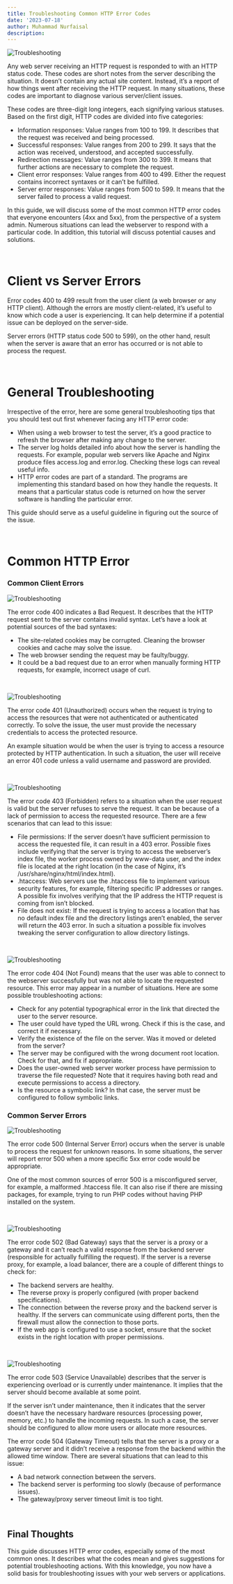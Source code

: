 ```yaml
---
title: Troubleshooting Common HTTP Error Codes
date: '2023-07-18'
author: Muhammad Nurfaisal
description:
---
```


![Troubleshooting](./Images/httperror.png)

Any web server receiving an HTTP request is responded to with an HTTP status code. These codes are short notes from the server describing the situation. It doesn’t contain any actual site content. Instead, it’s a report of how things went after receiving the HTTP request. In many situations, these codes are important to diagnose various server/client issues.

These codes are three-digit long integers, each signifying various statuses. Based on the first digit, HTTP codes are divided into five categories:
- Information responses: Value ranges from 100 to 199. It describes that the request was received and being processed.
- Successful responses: Value ranges from 200 to 299. It says that the action was received, understood, and accepted successfully.
- Redirection messages: Value ranges from 300 to 399. It means that further actions are necessary to complete the request.
- Client error responses: Value ranges from 400 to 499. Either the request contains incorrect syntaxes or it can’t be fulfilled.
- Server error responses: Value ranges from 500 to 599. It means that the server failed to process a valid request.

In this guide, we will discuss some of the most common HTTP error codes that everyone encounters (4xx and 5xx), from the perspective of a system admin. Numerous situations can lead the webserver to respond with a particular code. In addition, this tutorial will discuss potential causes and solutions.

<br>

# Client vs Server Errors
Error codes 400 to 499 result from the user client (a web browser or any HTTP client). Although the errors are mostly client-related, it’s useful to know which code a user is experiencing. It can help determine if a potential issue can be deployed on the server-side.

Server errors (HTTP status code 500 to 599), on the other hand, result when the server is aware that an error has occurred or is not able to process the request.

<br>

# General Troubleshooting
Irrespective of the error, here are some general troubleshooting tips that you should test out first whenever facing any HTTP error code:
- When using a web browser to test the server, it’s a good practice to refresh the browser after making any change to the server.
- The server log holds detailed info about how the server is handling the requests. For example, popular web servers like Apache and Nginx produce files access.log and error.log. Checking these logs can reveal useful info.
- HTTP error codes are part of a standard. The programs are implementing this standard based on how they handle the requests. It means that a particular status code is returned on how the server software is handling the particular error.

This guide should serve as a useful guideline in figuring out the source of the issue.

<br>

# Common HTTP Error
### Common Client Errors

![Troubleshooting](./Images/400.png)

The error code 400 indicates a Bad Request. It describes that the HTTP request sent to the server contains invalid syntax. Let’s have a look at potential sources of the bad syntaxes:
- The site-related cookies may be corrupted. Cleaning the browser cookies and cache may solve the issue.
- The web browser sending the request may be faulty/buggy.
- It could be a bad request due to an error when manually forming HTTP requests, for example, incorrect usage of curl.

<br>

![Troubleshooting](./Images/401.png)

The error code 401 (Unauthorized) occurs when the request is trying to access the resources that were not authenticated or authenticated correctly. To solve the issue, the user must provide the necessary credentials to access the protected resource.

An example situation would be when the user is trying to access a resource protected by HTTP authentication. In such a situation, the user will receive an error 401 code unless a valid username and password are provided.

<br>

![Troubleshooting](./Images/403.png)

The error code 403 (Forbidden) refers to a situation when the user request is valid but the server refuses to serve the request. It can be because of a lack of permission to access the requested resource. There are a few scenarios that can lead to this issue:
- File permissions: If the server doesn’t have sufficient permission to access the requested file, it can result in a 403 error. Possible fixes include verifying that the server is trying to access the webserver’s index file, the worker process owned by www-data user, and the index file is located at the right location (in the case of Nginx, it’s /usr/share/nginx/html/index.html).
- .htaccess: Web servers use the .htaccess file to implement various security features, for example, filtering specific IP addresses or ranges. A possible fix involves verifying that the IP address the HTTP request is coming from isn’t blocked.
- File does not exist: If the request is trying to access a location that has no default index file and the directory listings aren’t enabled, the server will return the 403 error. In such a situation a possible fix involves tweaking the server configuration to allow directory listings.

<br>

![Troubleshooting](./Images/404.png)

The error code 404 (Not Found) means that the user was able to connect to the webserver successfully but was not able to locate the requested resource. This error may appear in a number of situations. Here are some possible troubleshooting actions:
- Check for any potential typographical error in the link that directed the user to the server resource.
- The user could have typed the URL wrong. Check if this is the case, and correct it if necessary.
- Verify the existence of the file on the server. Was it moved or deleted from the server?
- The server may be configured with the wrong document root location. Check for that, and fix if appropriate.
- Does the user-owned web server worker process have permission to traverse the file requested? Note that it requires having both read and execute permissions to access a directory.
- Is the resource a symbolic link? In that case, the server must be configured to follow symbolic links.


### Common Server Errors

![Troubleshooting](./Images/500.png)

The error code 500 (Internal Server Error) occurs when the server is unable to process the request for unknown reasons. In some situations, the server will report error 500 when a more specific 5xx error code would be appropriate.

One of the most common sources of error 500 is a misconfigured server, for example, a malformed .htaccess file. It can also rise if there are missing packages, for example, trying to run PHP codes without having PHP installed on the system.

<br>

![Troubleshooting](./Images/502.png)

The error code 502 (Bad Gateway) says that the server is a proxy or a gateway and it can’t reach a valid response from the backend server (responsible for actually fulfilling the request). If the server is a reverse proxy, for example, a load balancer, there are a couple of different things to check for:
- The backend servers are healthy.
- The reverse proxy is properly configured (with proper backend specifications).
- The connection between the reverse proxy and the backend server is healthy. If the servers can communicate using different ports, then the firewall must allow the connection to those ports.
- If the web app is configured to use a socket, ensure that the socket exists in the right location with proper permissions.

<br>

![Troubleshooting](./Images/503.png)

The error code 503 (Service Unavailable) describes that the server is experiencing overload or is currently under maintenance. It implies that the server should become available at some point.

If the server isn’t under maintenance, then it indicates that the server doesn’t have the necessary hardware resources (processing power, memory, etc.) to handle the incoming requests. In such a case, the server should be configured to allow more users or allocate more resources.

The error code 504 (Gateway Timeout) tells that the server is a proxy or a gateway server and it didn’t receive a response from the backend within the allowed time window. There are several situations that can lead to this issue:
- A bad network connection between the servers.
- The backend server is performing too slowly (because of performance issues). 
- The gateway/proxy server timeout limit is too tight.

<br>

## Final Thoughts
This guide discusses HTTP error codes, especially some of the most common ones. It describes what the codes mean and gives suggestions for potential troubleshooting actions. With this knowledge, you now have a solid basis for troubleshooting issues with your web servers or applications.
